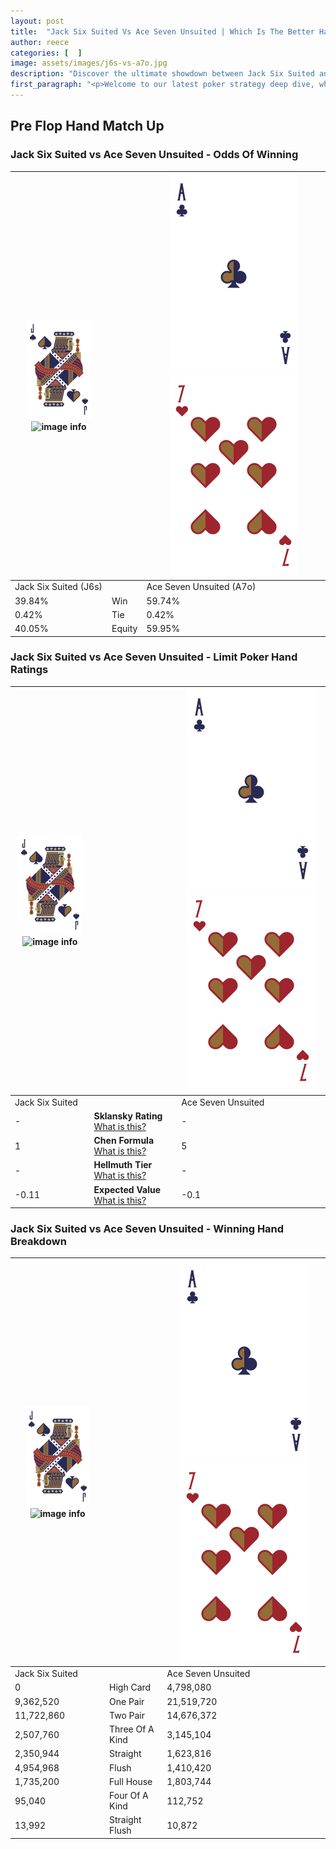 ```yaml
---
layout: post
title:  "Jack Six Suited Vs Ace Seven Unsuited | Which Is The Better Hand In Poker? A Complete Guide"
author: reece
categories: [  ]
image: assets/images/j6s-vs-a7o.jpg
description: "Discover the ultimate showdown between Jack Six Suited and Ace Seven Unsuited in poker! Uncover the odds, strategies, and scenarios where one hand triumphs over the other. Get ready to up your poker game with this thrilling analysis."
first_paragraph: "<p>Welcome to our latest poker strategy deep dive, where we're pitting two distinct hands against each other in a high-stakes showdown: Jack Six Suited vs Ace Seven Unsuited.</p><p>In the dynamic world of poker, every decision counts, and knowing which hand holds the upper hand is key to your success at the table.</p><p>In this article, we'll dissect these two hands, explore the scenarios where one dominates the other, and equip you with the knowledge to make strategic choices that can tip the odds in your favor.</p><p>Get ready to unravel the intriguing dynamics of these poker hands and elevate your game to new heights.</p>"
---
```




[comment]: # (sp0)

## Pre Flop Hand Match Up

<div class="table hand-ratings" markdown="1"> 



### Jack Six Suited vs Ace Seven Unsuited - Odds Of Winning


    
| ![image info](assets/images/hand1/J.png) ![image info](assets/images/hand1/6s.png) |  | ![image info](assets/images/hand2/A.png) ![image info](assets/images/hand2/7o.png) |
| -------- | -------- | -------- |
| Jack Six Suited (J6s) |  | Ace Seven Unsuited (A7o) |
| 39.84% | Win | 59.74% |
| 0.42% | Tie | 0.42% |
| 40.05% | Equity | 59.95% |




[comment]: # (sp1)



### Jack Six Suited vs Ace Seven Unsuited - Limit Poker Hand Ratings


    
| ![image info](assets/images/hand1/J.png) ![image info](assets/images/hand1/6s.png) |  | ![image info](assets/images/hand2/A.png) ![image info](assets/images/hand2/7o.png) |
| -------- | -------- | -------- |
| Jack Six Suited |  | Ace Seven Unsuited |
| - | **Sklansky Rating** [What is this?](/sklansky-rating-explained) | - |
| 1 | **Chen Formula** [What is this?](/chen-formula-explained) | 5 |
| - | **Hellmuth Tier** [What is this?](/Hellmuth-tier-explained) | - |
| -0.11 | **Expected Value** [What is this?](/expected-value-explained) | -0.1 |




[comment]: # (sp2)



### Jack Six Suited vs Ace Seven Unsuited - Winning Hand Breakdown


    
| ![image info](assets/images/hand1/J.png) ![image info](assets/images/hand1/6s.png) |  | ![image info](assets/images/hand2/A.png) ![image info](assets/images/hand2/7o.png) |
| -------- | -------- | -------- |
| Jack Six Suited |  | Ace Seven Unsuited |
| 0 | High Card | 4,798,080 |
| 9,362,520 | One Pair | 21,519,720 |
| 11,722,860 | Two Pair | 14,676,372 |
| 2,507,760 | Three Of A Kind | 3,145,104 |
| 2,350,944 | Straight | 1,623,816 |
| 4,954,968 | Flush | 1,410,420 |
| 1,735,200 | Full House | 1,803,744 |
| 95,040 | Four Of A Kind | 112,752 |
| 13,992 | Straight Flush | 10,872 |




[comment]: # (sp3)



</div>

[comment]: # (sp4)



[comment]: # (sp5)

